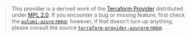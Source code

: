 > This provider is a derived work of the [Terraform Provider](https://github.com/hashicorp/terraform-provider-azurerm)
> distributed under [MPL 2.0](https://www.mozilla.org/en-US/MPL/2.0/). If you encounter a bug or missing feature,
> first check the [`pulumi-azure` repo](https://github.com/pulumi/pulumi-azure/issues); however, if that doesn't turn up anything,
> please consult the source [`terraform-provider-azurerm` repo](https://github.com/hashicorp/terraform-provider-azurerm/issues).